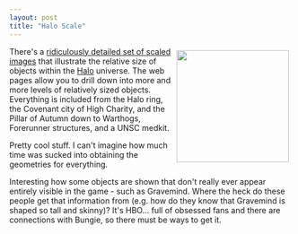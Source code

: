```yaml
---
layout: post
title: "Halo Scale"
---
```


<p><img style="MARGIN: 6px" src="http://nikon.bungie.org/misc/sloftus_scalecomparison/CascadeScaling/HighCharity-scale.gif" width="200" align="right" />There's a <a href="http://nikon.bungie.org/misc/sloftus_scalecomparison/?display=Halo" target="_blank">ridiculously detailed set of scaled images</a> that illustrate the relative size of objects within the <a title="Halo" href="http://www.bungie.net" target="_blank">Halo</a> universe. The web pages allow you to drill down into more and more levels of relatively sized objects. Everything is included from the Halo ring, the Covenant city of High Charity, and the Pillar of Autumn down to Warthogs, Forerunner structures, and a UNSC medkit.</p>
<p>Pretty cool stuff. I can't imagine how much time was sucked into obtaining the geometries for everything.</p>
  
<p>Interesting how some objects are shown that don't really ever appear entirely visible in the game - such as Gravemind.  Where the heck do these people get that information from (e.g. how do they know that Gravemind is shaped so tall and skinny)?  It's HBO...  full of obsessed fans and there are connections with Bungie, so there must be ways to get it. </p>
  
